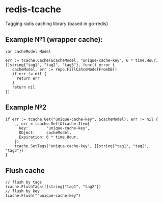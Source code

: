 # redis-tcache
Tagging radis caching library (based in go-redis)

## Example №1 (wrapper cache): 

```golang
var cacheModel Model
  
err := tcache.Cache(&cacheModel, "unique-cache-key", 6 * time.Hour, []string{"tag1", "tag2", "tag3"}, func() error {
   cacheModel, err := repo.FillCahceModelFromDB()
   if err != nil {
     return err
   }
   return nil
})  
```

## Example №2
```golang
if err := tcache.Get("unique-cache-key", &cacheModel); err != nil {
    _, err = tcache.Set(&tcache.Item{
      Key:        "unique-cache-key",
      Object:     cacheModel,
      Expiration: 6 * time.Hour,
    })
    tcache.SetTags("unique-cache-key", []string{"tag1", "tag2", "tag3"})
}
```

## Flush cache

```golang
// flush by tags
tcache.FlushTags([]string{"tag1", "tag2"})
// flush by key
tcache.Flush(""unique-cache-key")
```

